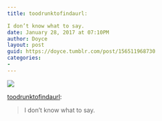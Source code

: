 ```yaml
---
title: toodrunktofindaurl:

I don’t know what to say.
date: January 28, 2017 at 07:10PM
author: Doyce
layout: post
guid: https://doyce.tumblr.com/post/156511968730
categories:
- 
--- 
```


<img src="https://68.media.tumblr.com/a7b3d4da60849ce5f84612db5cbd4c32/tumblr_okif4mFaXO1shfrlxo1_500.jpg"/> 
 
<p><a href="http://toodrunktofindaurl.tumblr.com/post/156502253276/i-dont-know-what-to-say" class="tumblr_blog" target="_blank">toodrunktofindaurl</a>:</p>

<blockquote><p>I don’t know what to say.</p></blockquote> 
